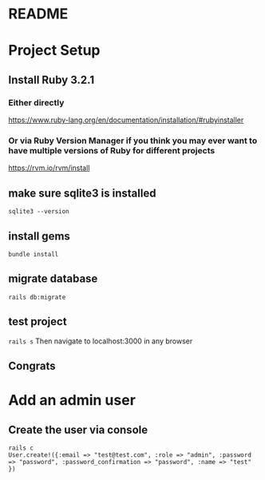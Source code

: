 # README

# Project Setup

## Install Ruby 3.2.1

### Either directly
https://www.ruby-lang.org/en/documentation/installation/#rubyinstaller

### Or via Ruby Version Manager if you think you may ever want to have multiple versions of Ruby for different projects
https://rvm.io/rvm/install

## make sure sqlite3 is installed
``` sqlite3 --version ```

## install gems
``` bundle install ```

## migrate database
``` rails db:migrate ```

## test project
``` rails s ```
Then navigate to localhost:3000 in any browser

## Congrats


# Add an admin user
## Create the user via console
```
rails c 
User.create!({:email => "test@test.com", :role => "admin", :password => "password", :password_confirmation => "password", :name => "test" })
```
